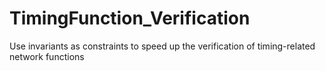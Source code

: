 # TimingFunction_Verification
Use invariants as constraints to speed up the verification of timing-related network functions

